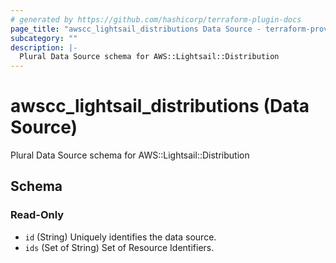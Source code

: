 ```yaml
---
# generated by https://github.com/hashicorp/terraform-plugin-docs
page_title: "awscc_lightsail_distributions Data Source - terraform-provider-awscc"
subcategory: ""
description: |-
  Plural Data Source schema for AWS::Lightsail::Distribution
---
```


# awscc_lightsail_distributions (Data Source)

Plural Data Source schema for AWS::Lightsail::Distribution



<!-- schema generated by tfplugindocs -->
## Schema

### Read-Only

- `id` (String) Uniquely identifies the data source.
- `ids` (Set of String) Set of Resource Identifiers.


